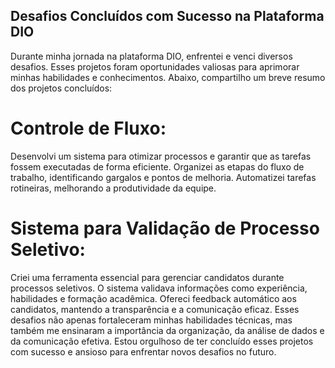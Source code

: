 ## Desafios Concluídos com Sucesso na Plataforma DIO

Durante minha jornada na plataforma DIO, enfrentei e venci diversos desafios. Esses projetos foram oportunidades valiosas para aprimorar minhas habilidades e conhecimentos. Abaixo, compartilho um breve resumo dos projetos concluídos:

# Controle de Fluxo:
Desenvolvi um sistema para otimizar processos e garantir que as tarefas fossem executadas de forma eficiente.
Organizei as etapas do fluxo de trabalho, identificando gargalos e pontos de melhoria.
Automatizei tarefas rotineiras, melhorando a produtividade da equipe.

# Sistema para Validação de Processo Seletivo:
Criei uma ferramenta essencial para gerenciar candidatos durante processos seletivos.
O sistema validava informações como experiência, habilidades e formação acadêmica.
Ofereci feedback automático aos candidatos, mantendo a transparência e a comunicação eficaz.
Esses desafios não apenas fortaleceram minhas habilidades técnicas, mas também me ensinaram a importância da organização, da análise de dados e da comunicação efetiva. Estou orgulhoso de ter concluído esses projetos com sucesso e ansioso para enfrentar novos desafios no futuro.